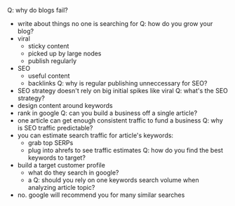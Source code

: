 Q: why do blogs fail?
- write about things no one is searching for
Q: how do you grow your blog?
- viral 
  - sticky content
  - picked up by large nodes
  - publish regularly
- SEO
  - useful content
  - backlinks
Q: why is regular publishing unneccessary for SEO?
- SEO strategy doesn't rely on big initial spikes like viral
Q: what's the SEO strategy?
- design content around keywords
- rank in google
Q: can you build a business off a single article?
- one article can get enough consistent traffic to fund a business
Q: why is SEO traffic predictable?
- you can estimate search traffic for article's keywords:
  - grab top SERPs
  - plug into ahrefs to see traffic estimates
Q: how do you find the best keywords to target?
- build a target customer profile
  - what do they search in google?
  - a
Q: should you rely on one keywords search volume when analyzing article topic?
- no. google will recommend you for many similar searches
